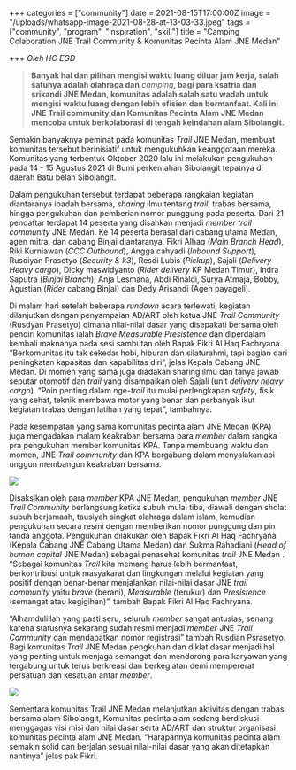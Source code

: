+++
categories = ["community"]
date = 2021-08-15T17:00:00Z
image = "/uploads/whatsapp-image-2021-08-28-at-13-03-33.jpeg"
tags = ["community", "program", "inspiration", "skill"]
title = "Camping Colaboration JNE Trail Community & Komunitas Pecinta Alam JNE Medan"

+++
_Oleh HC EGD_

> **Banyak hal dan pilihan mengisi waktu luang diluar jam kerja, salah satunya adalah olahraga dan** _camping_**, bagi para ksatria dan srikandi JNE Medan, komunitas adalah salah satu wadah untuk mengisi waktu luang dengan lebih efisien dan bermanfaat. Kali ini JNE Trail community dan Komunitas Pecinta Alam JNE Medan mencoba untuk berkolaborasi di tengah keindahan alam Sibolangit.**

Semakin banyaknya peminat pada komunitas _Trail_ JNE Medan, membuat komunitas tersebut berinisiatif untuk mengukuhkan keanggotaan mereka. Komunitas yang terbentuk Oktober 2020 lalu ini melakukan pengukuhan pada 14 - 15 Agustus 2021 di Bumi perkemahan Sibolangit tepatnya di daerah Batu belah Sibolangit.

Dalam pengukuhan tersebut terdapat beberapa rangkaian kegiatan diantaranya ibadah bersama, _sharing_ ilmu tentang _trail_, trabas bersama, hingga pengukuhan dan pemberian nomor punggung pada peserta. Dari 21 pendaftar terdapat 14 peserta yang disahkan menjadi _member trail community_ JNE Medan. Ke 14 peserta berasal dari cabang utama Medan, agen mitra, dan cabang Binjai diantaranya, Fikri Alhaq (_Main Branch Head_), Riki Kurniawan (_CCC Outbound_), Angga cahyadi (_Inbound Support_), Rusdiyan Prasetyo (_Security & k3_), Resdi Lubis (_Pickup_), Sajali (_Delivery Heavy cargo_), Dicky maswidyanto (_Rider delivery_ KP Medan Timur), Indra Saputra (_Binjai Branch_), Anja Lesmana, Abdi Rinaldi, Surya Atmaja, Bobby, Agustian (_Rider_ cabang Binjai) dan Dedy Arisandi (Agen payageli).

Di malam hari setelah beberapa _rundown_ acara terlewati, kegiatan dilanjutkan dengan penyampaian AD/ART oleh ketua JNE _Trail Community_ (Rusdyan Prasetyo) dimana nilai-nilai dasar yang disepakati bersama oleh pendiri komunitas ialah _Brave Measurable Presistence_ dan diperdalam kembali maknanya pada sesi sambutan oleh Bapak Fikri Al Haq Fachryana. “Berkomunitas itu tak sekedar hobi, hiburan dan silaturahmi, tapi bagian dari peningkatan kapasitas dan kapabilitas diri”, jelas Kepala Cabang JNE Medan. Di momen yang sama juga diadakan sharing ilmu dan tanya jawab seputar otomotif dan _trail_ yang disampaikan oleh Sajali (unit _delivery heavy cargo_). “Poin penting dalam nge-_trail_ itu mulai perlengkapan _safety_, fisik yang sehat, teknik membawa motor yang benar dan perbanyak ikut kegiatan trabas dengan latihan yang tepat”, tambahnya.

Pada kesempatan yang sama komunitas pecinta alam JNE Medan (KPA) juga mengadakan malam keakraban bersama para _member_ dalam rangka pra pengukuhan member komunitas KPA. Tanpa membuang waktu dan momen, JNE _Trail community_ dan KPA bergabung dalam menyalakan api unggun membangun keakraban bersama.

![](/uploads/whatsapp-image-2021-08-19-at-12-18-49.jpeg)

Disaksikan oleh para _member_ KPA JNE Medan, pengukuhan _member_ JNE _Trail Community_ berlangsung ketika subuh mulai tiba, diawali dengan sholat subuh berjamaah, tausiyah singkat olahraga dalam islam, kemudian pengukuhan secara resmi dengan memberikan nomor punggung dan pin tanda anggota. Pengukuhan dilakukan oleh Bapak Fikri Al Haq Fachryana (Kepala Cabang JNE Cabang Utama Medan) dan Sukma Rahadiani (_Head of human capital_ JNE Medan) sebagai penasehat komunitas _trail_ JNE Medan . “Sebagai komunitas _Trail_ kita memang harus lebih bermanfaat, berkontribusi untuk masyakarat dan lingkungan melalui kegiatan yang positif dengan benar-benar menjalankan nilai-nilai dasar JNE _trail community_ yaitu _brave_ (berani), _Measurable_ (terukur) dan _Presistence_ (semangat atau kegigihan)”, tambah Bapak Fikri Al Haq Fachryana.

“Alhamdulillah yang pasti seru, seluruh _member_ sangat antusias, senang karena statusnya sekarang sudah resmi menjadi _member_ JNE _Trail Community_ dan mendapatkan nomor registrasi” tambah Rusdian Psrasetyo. Bagi komunitas _Trail_ JNE Medan pengkuhan dan diklat dasar menjadi hal yang penting untuk menjaga semangat dan mendorong para karyawan yang tergabung untuk terus berkreasi dan berkegiatan demi mempererat persatuan dan kesatuan antar _member_.

![](/uploads/whatsapp-image-2021-08-28-at-11-30-30.jpeg)

Sementara komunitas Trail JNE Medan melanjutkan aktivitas dengan trabas bersama alam Sibolangit, Komunitas pecinta alam sedang berdiskusi menggagas visi misi dan nilai dasar serta AD/ART dan struktur organisasi komunitas pecinta alam JNE Medan. “Harapannya komunitas pecinta alam semakin solid dan berjalan sesuai nilai-nilai dasar yang akan ditetapkan nantinya” jelas pak Fikri.